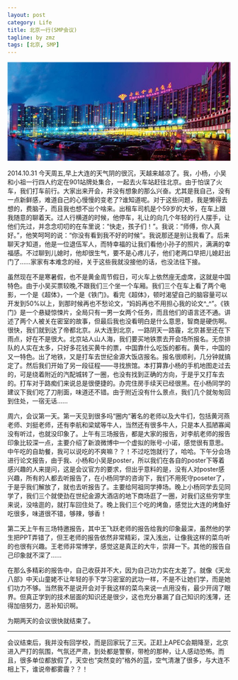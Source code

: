 ```yaml
---
layout: post
category: Life
title: 北京一行(SMP会议)
tagline: by zmz
tags: [北京, SMP]
---
```

![北京世纪金源大饭店](/assets/themes/Snail/img/post/世纪金源大饭店.jpg)

2014.10.31
今天周五,早上大连的天气阴的很沉，天越来越凉了。我，小杨，小吴和小祖一行四人约定在901站牌处集合，一起去火车站赶往北京。由于怕误了火车，我们打车前行。大家出来开会，并没有想象的那么兴奋。尤其是我自己，没有一点新鲜感，难道自己的心慢慢的变老了?谁知道呢。对于这些问题，我是懒得去想的，费脑子，而且我也想不出个啥来。出租车司机是个59岁的大爷，在车上跟我随意的聊着天。过人行横道的时候，他停车，礼让的向几个年轻的行人摆手，让他们先过，并念念叨叨的在车里说：“快走，孩子们！”。我说：“师傅，你人真好。”，他笑呵呵的说：“你没有看到我不好的时候”。我说那还是别让我看了。后来聊天才知道，他是一位退伍军人，而特幸福的让我们看他小孙子的照片，满满的幸福感。不过聊到儿媳时，他却很生气，要不是心疼儿子，他们老两口早把儿媳赶出门了……家家有本难念的经，关于这些我就没接他的话，也没法往下接。

<!--more-->

虽然现在不是寒暑假，也不是黄金周节假日，可火车上依然座无虚席，这就是中国特色。由于小吴买票较晚,不跟我们三个坐一个车厢。我们三个在车上看了两个电影，一个是《超体》，一个是《铁门》。看完《超体》，顿时渴望自己的脑容量可以开发到50%以上，到那时候再也不愁论文，“妈妈再也不用担心我的论文^_^”。《铁门》是一个悬疑惊悚片，全局只有一男一女两个任务，而且他们的语言还不通。讲述了两个人被关在密室的故事，但最后我也没看明白是什么意思，智商是硬伤啊。很快，我们就到达了帝都北京。从大连到北京，一路阴天一路霾，北京甚至还在下雨点，好在不是很大。北京站人山人海，我们要买地铁票去开会场所报名。无奈排队的人实在太多，只好多花钱买黄牛的票，中国靠什么吃饭的都有。黄牛，中国的又一特色。出了地铁，又是打车去世纪金源大饭店报名。报名很顺利，几分钟就搞定了。然后我们开始了另一段征程——寻找旅馆。本打算靠小杨的手机地图走过去的，可是绕着附近的汽配城转了一圈，也没有找到正确的方向，于是乎又打车去的。打车对于路痴们来说总是很便捷的。办完住房手续天已经很黑。在小杨同学的建议下我们吃了刀削面，味道还不错。由于附近没有什么景点，我们几个就匆匆回到住处，一宿无话......

周六，会议第一天。第一天见到很多吗“圈内”著名的老师以及大牛们，包括黄河燕老师、刘挺老师，还有李航和梁斌等牛人，当然还有很多牛人，只是本人孤陋寡闻没有听过，也就没印象了。上午有三场报告，都是大家的报告，对李航老师的报告印象比较深一点，主要介绍了新浪微博中一个虚拟的账号-小诺，感觉很有意思。中午吃的自助餐，我可以说吃的不爽嘛？？！不过吃饱就行了，哈哈。下午分会场进行论文报告，由于我、小杨和小吴是poster，所以我们在各自的poster下等着感兴趣的人来提问，这是会议官方的要求，但出乎意料的是，没有人对poster感兴趣，所有的人都去听报告了，在小杨同学的咨询下，我们不用死守poseter了，于是乎我们解放了，就也去听报告了。主要给阿祖同学捧场。晚上小杨同学去见同学了，我们三个就使劲在世纪金源大酒店的地下商场逛了一圈，对我们这些穷学生来说，没啥逛的，就打车回住处了。晚上我们三个吃的烤鱼，感觉比大连的烤鱼好吃很多，味道很不错，够辣，够香！

第二天上午有三场特邀报告，其中王飞跃老师的报告给我的印象最深，虽然他的学生把PPT弄错了，但王老师的报告依然非常精彩，深入浅出，让像我这样的菜鸟听的也很有兴趣。王老师非常博学，感觉这是真正的大牛，崇拜一下。其他的报告自己印象就不深了......

在那么多精彩的报告中，自己收获并不大，因为自己功力实在太差了。就像《天龙八部》中天山童姥不让年轻的手下学习密室的武功一样，不是不让她们学，而是她们功力不够。当然我不是说开会对于我这样的菜鸟来说一点用没有，最少开阔了眼界。但真正学到的技术层面的知识还是很少，这也充分暴漏了自己知识的浅薄，还得加倍努力，恶补知识啊。

为期两天的会议很快就结束了。

---
会议结束后，我并没有回学校，而是回家玩了三天。正赶上APEC会期降至，北京进入严打的氛围，气氛还严肃，到处都是警察，带枪的那种，让人感动恐怖。而且，很多单位都放假了，天空也“突然变的”格外的蓝，空气清澈了很多，与大连不相上下，谁说帝都雾霾？？！
